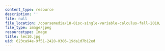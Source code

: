 ```yaml
---
content_type: resource
description: ''
file: null
file_location: /coursemedia/18-01sc-single-variable-calculus-fall-2010/623ca94e9f512428038619da1d7b12ed_lec10.jpg
file_type: image/jpeg
resourcetype: Image
title: lec10.jpg
uid: 623ca94e-9f51-2428-0386-19da1d7b12ed
---
```

